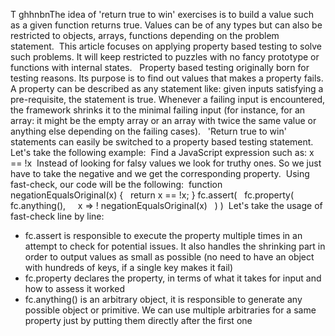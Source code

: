 T ghhnbnThe idea of 'return true to win' exercises is to build a value such as a given function returns true. Values can be of any types but can also be restricted to objects, arrays, functions depending on the problem statement. 
This article focuses on applying property based testing to solve such problems. It will keep restricted to puzzles with no fancy prototype or functions with internal states.  
Property based testing originally born for testing reasons. Its purpose is to find out values that makes a property fails. A property can be described as any statement like: given inputs satisfying a pre-requisite, the statement is true. Whenever a failing input is encountered, the framework shrinks it to the minimal failing input (for instance, for an array: it might be the empty array or an array with twice the same value or anything else depending on the failing cases).  
'Return true to win' statements can easily be switched to a property based testing statement. 
Let's take the following example: 
Find a JavaScript expression such as:
x == !x 
Instead of looking for falsy values we look for truthy ones. So we just have to take the negative and we get the corresponding property. 
Using fast-check, our code will be the following: 
function negationEqualsOriginal(x) {   return x == !x;
}
fc.assert(   fc.property(    ‎ fc.anything(),    ‎ x => ! negationEqualsOriginal(x)   )
) 
Let's take the usage of fast-check line by line:
- fc.assert is responsible to execute the property multiple times in an attempt to check for potential issues. It also handles the shrinking part in order to output values as small as possible (no need to have an object with hundreds of keys, if a single key makes it fail)
- ‎fc.property declares the property, in terms of what it takes for input and how to assess it worked
- ‎fc.anything() is an arbitrary object, it is responsible to generate any possible object or primitive. We can use multiple arbitraries for a same property just by putting them directly after the first one 
